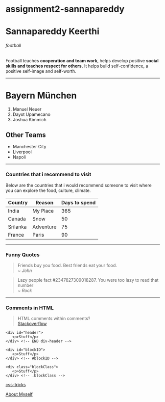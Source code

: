 # assignment2-sannapareddy
# Sannapareddy Keerthi
###### football

Football teaches **cooperation and team work**, helps develop positive **social skills and teaches respect for others.** It helps build self-confidence, a positive self-image and self-worth.

---
# Bayern München
1. Manuel Neuer
1. Dayot Upamecano
1. Joshua Kimmich

## Other Teams
* Manchester City
* Liverpool
* Napoli


---
### Countries that i recommend to visit

Below are the countries that i would recommend someone to visit where you can explore the food, culture, climate.

| Country | Reason | Days to spend |
| --- | --- | --- |
| India | My Place | 365 |
| Canada | Snow | 50 |
| Srilanka | Adventure | 75 |
| France | Paris | 90 |

---
### Funny Quotes
> Friends buy you food. Best friends eat your food.
<br> ~ *John*

> Lazy people fact #2347827309018287. You were too lazy to read that number
<br> ~ *Rock*

---
### Comments in HTML
> HTML comments within comments?
<br> [Stackoverflow](https://stackoverflow.com/questions/3773719/html-comments-within-comments)

```
<div id="header">
   <p>Stuff</p>
</div> <!-- END div-header -->

<div id="blockID">
   <p>Stuff</p>
</div> <!-- #blockID -->

<div class="blockClass">
   <p>Stuff</p>
</div> <!-- .blockClass -->
```
[css-tricks](https://css-tricks.com/snippets/html/comments-in-html/)

[About Myself](AboutMe.md)
